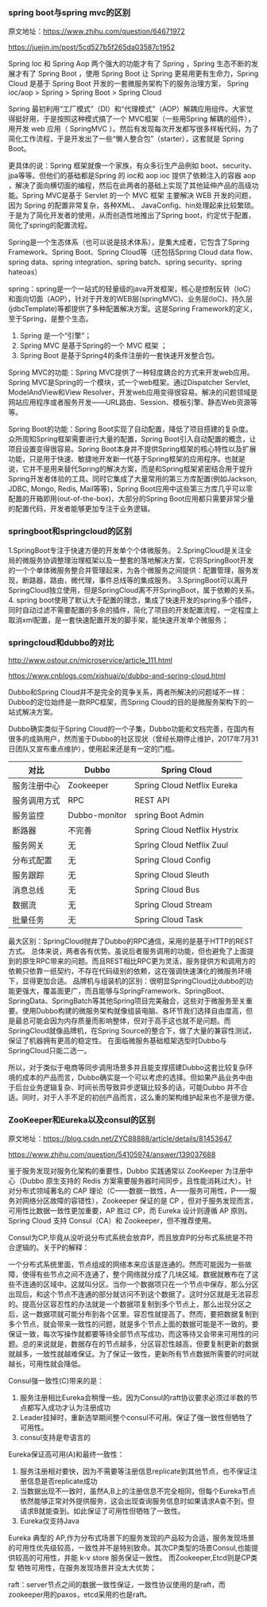 ### spring boot与spring mvc的区别

原文地址：https://www.zhihu.com/question/64671972

https://juejin.im/post/5cd527b5f265da03587c1952

Spring Ioc 和 Spring Aop 两个强大的功能才有了 Spring ，Spring 生态不断的发展才有了 Spring Boot ，使用 Spring Boot 让 Spring 更易用更有生命力，Spring Cloud 是基于 Spring Boot 开发的一套微服务架构下的服务治理方案， Spring ioc/aop > Spring > Spring Boot > Spring Cloud

Spring 最初利用“工厂模式”（DI）和“代理模式”（AOP）解耦应用组件。大家觉得挺好用，于是按照这种模式搞了一个 MVC框架（一些用Spring 解耦的组件），用开发 web 应用（ SpringMVC ）。然后有发现每次开发都写很多样板代码，为了简化工作流程，于是开发出了一些“懒人整合包”（starter），这套就是 Spring Boot。

更具体的说：Spring 框架就像一个家族，有众多衍生产品例如 boot、security、jpa等等。但他们的基础都是Spring 的 ioc和 aop ioc 提供了依赖注入的容器 aop ，解决了面向横切面的编程，然后在此两者的基础上实现了其他延伸产品的高级功能。Spring MVC是基于 Servlet 的一个 MVC 框架 主要解决 WEB 开发的问题，因为 Spring 的配置非常复杂，各种XML、 JavaConfig、hin处理起来比较繁琐。于是为了简化开发者的使用，从而创造性地推出了Spring boot，约定优于配置，简化了spring的配置流程。

Spring是一个生态体系（也可以说是技术体系），是集大成者，它包含了Spring Framework、Spring Boot、Spring Cloud等（还包括Spring Cloud data flow、spring data、spring integration、spring batch、spring security、spring hateoas）

spring：spring是一个一站式的轻量级的java开发框架，核心是控制反转（IoC）和面向切面（AOP），针对于开发的WEB层(springMVC)、业务层(IoC)、持久层(jdbcTemplate)等都提供了多种配置解决方案。这是Spring Framework的定义，至于Spring，是整个生态。


1. Spring 是一个“引擎”；
2. Spring MVC 是基于Spring的一个 MVC 框架 ；
3. Spring Boot 是基于Spring4的条件注册的一套快速开发整合包。

Spring MVC的功能：Spring MVC提供了一种轻度耦合的方式来开发web应用。Spring MVC是Spring的一个模块，式一个web框架。通过Dispatcher Servlet, ModelAndView和View Resolver，开发web应用变得很容易。解决的问题领域是网站应用程序或者服务开发——URL路由、Session、模板引擎、静态Web资源等等。

Spring Boot的功能：Spring Boot实现了自动配置，降低了项目搭建的复杂度。众所周知Spring框架需要进行大量的配置，Spring Boot引入自动配置的概念，让项目设置变得很容易。Spring Boot本身并不提供Spring框架的核心特性以及扩展功能，只是用于快速、敏捷地开发新一代基于Spring框架的应用程序。也就是说，它并不是用来替代Spring的解决方案，而是和Spring框架紧密结合用于提升Spring开发者体验的工具。同时它集成了大量常用的第三方库配置(例如Jackson, JDBC, Mongo, Redis, Mail等等)，Spring Boot应用中这些第三方库几乎可以零配置的开箱即用(out-of-the-box)，大部分的Spring Boot应用都只需要非常少量的配置代码，开发者能够更加专注于业务逻辑。

### springboot和springcloud的区别

1.SpringBoot专注于快速方便的开发单个个体微服务。
2.SpringCloud是关注全局的微服务协调整理治理框架以及一整套的落地解决方案，它将SpringBoot开发的一个个单体微服务整合并管理起来，为各个微服务之间提供：配置管理，服务发现，断路器，路由，微代理，事件总线等的集成服务。
3.SpringBoot可以离开SpringCloud独立使用，但是SpringCloud离不开SpringBoot，属于依赖的关系。
4. spring boot使用了默认大于配置的理念，集成了快速开发的spring多个插件，同时自动过滤不需要配置的多余的插件，简化了项目的开发配置流程，一定程度上取消xml配置，是一套快速配置开发的脚手架，能快速开发单个微服务；

### springcloud和dubbo的对比

http://www.ostour.cn/microservice/article_111.html

https://www.cnblogs.com/xishuai/p/dubbo-and-spring-cloud.html

Dubbo和Spring Cloud并不是完全的竞争关系，两者所解决的问题域不一样：Dubbo的定位始终是一款RPC框架，而Spring Cloud的目的是微服务架构下的一站式解决方案。

Dubbo确实类似于Spring Cloud的一个子集，Dubbo功能和文档完善，在国内有很多的成熟用户，然而鉴于Dubbo的社区现状（曾经长期停止维护，2017年7月31日团队又宣布重点维护），使用起来还是有一定的门槛。

|对比|Dubbo|Spring Cloud|
|-|-|-|	
|服务注册中心  |	Zookeeper   | Spring Cloud Netflix Eureka|
|服务调用方式  |	RPC         | REST API|
|服务监控	     | Dubbo-monitor| spring Boot Admin|
|断路器	     | 不完善        | Spring Cloud Netflix Hystrix|
|服务网关	     | 无           |Spring Cloud Netflix Zuul|
|分布式配置    |  无         | Spring Cloud Config|
|服务跟踪	      | 无         |	 Spring Cloud Sleuth|
|消息总线	      | 无         | Spring Cloud Bus|
|数据流	      | 无         | Spring Cloud Stream|
|批量任务      | 无          |Spring Cloud Task|

最大区别：SpringCloud抛弃了Dubbo的RPC通信，采用的是基于HTTP的REST方式。 总体来说，两者各有优势。虽说后者服务调用的功能，但也避免了上面提到的原生RPC带来的问题。而且REST相比RPC更为灵活，服务提供方和调用方的依赖只依靠一纸契约，不存在代码级别的依赖，这在强调快速演化的微服务环境下，显得更加合适。 品牌机与组装机的区别：很明显SpringCloud比dubbo的功能更强大，覆盖面更广，而且能够与SpringFramework、SpringBoot、SpringData、SpringBatch等其他Spring项目完美融合，这些对于微服务至关重要。使用Dubbo构建的微服务架构就像组装电脑、各环节我们选择自由度高，但是最总可能会因为内存质量而影响整体，但对于高手这也就不是问题。而SpringCloud就像品牌机，在Spring Source的整合下，做了大量的兼容性测试，保证了机器拥有更高的稳定性。 在面临微服务基础框架选型时Dubbo与SpringCloud只能二选一。

所以，对于类似于电商等同步调用场景多并且能支撑搭建Dubbo这套比较复杂环境的成本的产品而言，Dubbo确实是一个可以考虑的选择。但如果产品业务中由于后台业务逻辑复杂、时间长而导致异步逻辑比较多的话，可能Dubbo 并不合适。同时，对于人手不足的初创产品而言，这么重的架构维护起来也不是很方便。


### ZooKeeper和Eureka以及consul的区别

原文地址：https://blog.csdn.net/ZYC88888/article/details/81453647

https://www.zhihu.com/question/54105974/answer/139037688

鉴于服务发现对服务化架构的重要性，Dubbo 实践通常以 ZooKeeper 为注册中心（Dubbo 原生支持的 Redis 方案需要服务器时间同步，且性能消耗过大）。针对分布式领域著名的 CAP 理论（C——数据一致性，A——服务可用性，P——服务对网络分区故障的容错性），Zookeeper 保证的是 CP ，但对于服务发现而言，可用性比数据一致性更加重要，AP 胜过 CP，而 Eureka 设计则遵循 AP 原则。Spring Cloud 支持 Consul（CA）和 Zookeeper，但不推荐使用。

Consul为CP,毕竟从没听说分布式系统会放弃P，而且放弃P的分布式系统是不符合逻辑的。关于P的解释：

一个分布式系统里面，节点组成的网络本来应该是连通的。然而可能因为一些故障，使得有些节点之间不连通了，整个网络就分成了几块区域。数据就散布在了这些不连通的区域中。这就叫分区。当你一个数据项只在一个节点中保存，那么分区出现后，和这个节点不连通的部分就访问不到这个数据了。这时分区就是无法容忍的。提高分区容忍性的办法就是一个数据项复制到多个节点上，那么出现分区之后，这一数据项就可能分布到各个区里。容忍性就提高了。然而，要把数据复制到多个节点，就会带来一致性的问题，就是多个节点上面的数据可能是不一致的。要保证一致，每次写操作就都要等待全部节点写成功，而这等待又会带来可用性的问题。总的来说就是，数据存在的节点越多，分区容忍性越高，但要复制更新的数据就越多，一致性就越难保证。为了保证一致性，更新所有节点数据所需要的时间就越长，可用性就会降低。


Consul强一致性(C)带来的是：

1. 服务注册相比Eureka会稍慢一些。因为Consul的raft协议要求必须过半数的节点都写入成功才认为注册成功
2. Leader挂掉时，重新选举期间整个consul不可用。保证了强一致性但牺牲了可用性。
3. consul支持是夸语言的

Eureka保证高可用(A)和最终一致性：

1. 服务注册相对要快，因为不需要等注册信息replicate到其他节点，也不保证注册信息是否replicate成功
2. 当数据出现不一致时，虽然A,B上的注册信息不完全相同，但每个Eureka节点依然能够正常对外提供服务，这会出现查询服务信息时如果请求A查不到，但请求B就能查到。如此保证了可用性但牺牲了一致性。
3. Eureka仅支持Java

Eureka 典型的 AP,作为分布式场景下的服务发现的产品较为合适，服务发现场景的可用性优先级较高，一致性并不是特别致命。其次CP类型的场景Consul,也能提供较高的可用性，并能 k-v store 服务保证一致性。 而Zookeeper,Etcd则是CP类型 牺牲可用性，在服务发现场景并没太大优势；

raft：server节点之间的数据一致性保证，一致性协议使用的是raft，而zookeeper用的paxos，etcd采用的也是raft。















































